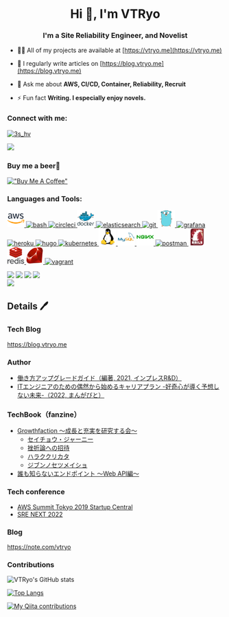 <h1 align="center">Hi 👋, I'm VTRyo</h1>
<h3 align="center">I'm a Site Reliability Engineer, and Novelist</h3>

- 👨‍💻 All of my projects are available at [https://vtryo.me](https://vtryo.me)

- 📝 I regularly write articles on [https://blog.vtryo.me](https://blog.vtryo.me)

- 💬 Ask me about **AWS, CI/CD, Container, Reliability, Recruit**

- ⚡ Fun fact **Writing. I especially enjoy novels.**

<h3 align="left">Connect with me:</h3>
<p align="left">
<a href="https://twitter.com/3s_hv" target="blank"><img align="center" src="https://raw.githubusercontent.com/rahuldkjain/github-profile-readme-generator/master/src/images/icons/Social/twitter.svg" alt="3s_hv" height="30" width="40" /></a>
 
 ![](https://img.shields.io/twitter/follow/3s_hv?style=social)
 
 <h3>Buy me a beer🍺</h3>
 
 [!["Buy Me A Coffee"](https://www.buymeacoffee.com/assets/img/custom_images/orange_img.png)](https://www.buymeacoffee.com/vtryo)
 
</p>

<h3 align="left">Languages and Tools:</h3>
<p align="left"> <a href="https://aws.amazon.com" target="_blank" rel="noreferrer"> 
<img src="https://raw.githubusercontent.com/devicons/devicon/master/icons/amazonwebservices/amazonwebservices-original-wordmark.svg" alt="aws" width="40" height="40"/> </a> <a href="https://www.gnu.org/software/bash/" target="_blank" rel="noreferrer">
 <img src="https://www.vectorlogo.zone/logos/gnu_bash/gnu_bash-icon.svg" alt="bash" width="40" height="40"/> </a> 
 <a href="https://circleci.com" target="_blank" rel="noreferrer"> <img src="https://www.vectorlogo.zone/logos/circleci/circleci-icon.svg" alt="circleci" width="40" height="40"/> </a> <a href="https://www.docker.com/" target="_blank" rel="noreferrer"> <img src="https://raw.githubusercontent.com/devicons/devicon/master/icons/docker/docker-original-wordmark.svg" alt="docker" width="40" height="40"/> </a> <a href="https://www.elastic.co" target="_blank" rel="noreferrer"> <img src="https://www.vectorlogo.zone/logos/elastic/elastic-icon.svg" alt="elasticsearch" width="40" height="40"/> </a> <a href="https://git-scm.com/" target="_blank" rel="noreferrer"> <img src="https://www.vectorlogo.zone/logos/git-scm/git-scm-icon.svg" alt="git" width="40" height="40"/> </a> <a href="https://golang.org" target="_blank" rel="noreferrer"> <img src="https://raw.githubusercontent.com/devicons/devicon/master/icons/go/go-original.svg" alt="go" width="40" height="40"/> </a> <a href="https://grafana.com" target="_blank" rel="noreferrer"> <img src="https://www.vectorlogo.zone/logos/grafana/grafana-icon.svg" alt="grafana" width="40" height="40"/> </a> <a href="https://heroku.com" target="_blank" rel="noreferrer"> <img src="https://www.vectorlogo.zone/logos/heroku/heroku-icon.svg" alt="heroku" width="40" height="40"/> </a> <a href="https://gohugo.io/" target="_blank" rel="noreferrer"> <img src="https://api.iconify.design/logos-hugo.svg" alt="hugo" width="40" height="40"/> </a> <a href="https://kubernetes.io" target="_blank" rel="noreferrer"> <img src="https://www.vectorlogo.zone/logos/kubernetes/kubernetes-icon.svg" alt="kubernetes" width="40" height="40"/> </a> <a href="https://www.linux.org/" target="_blank" rel="noreferrer"> <img src="https://raw.githubusercontent.com/devicons/devicon/master/icons/linux/linux-original.svg" alt="linux" width="40" height="40"/> </a> <a href="https://www.mysql.com/" target="_blank" rel="noreferrer"> <img src="https://raw.githubusercontent.com/devicons/devicon/master/icons/mysql/mysql-original-wordmark.svg" alt="mysql" width="40" height="40"/> </a> <a href="https://www.nginx.com" target="_blank" rel="noreferrer"> <img src="https://raw.githubusercontent.com/devicons/devicon/master/icons/nginx/nginx-original.svg" alt="nginx" width="40" height="40"/> </a> <a href="https://postman.com" target="_blank" rel="noreferrer"> <img src="https://www.vectorlogo.zone/logos/getpostman/getpostman-icon.svg" alt="postman" width="40" height="40"/> </a> <a href="https://rubyonrails.org" target="_blank" rel="noreferrer"> <img src="https://raw.githubusercontent.com/devicons/devicon/master/icons/rails/rails-original-wordmark.svg" alt="rails" width="40" height="40"/> </a> <a href="https://redis.io" target="_blank" rel="noreferrer"> <img src="https://raw.githubusercontent.com/devicons/devicon/master/icons/redis/redis-original-wordmark.svg" alt="redis" width="40" height="40"/> </a> <a href="https://www.ruby-lang.org/en/" target="_blank" rel="noreferrer"> <img src="https://raw.githubusercontent.com/devicons/devicon/master/icons/ruby/ruby-original.svg" alt="ruby" width="40" height="40"/> </a> <a href="https://www.vagrantup.com/" target="_blank" rel="noreferrer"> <img src="https://www.vectorlogo.zone/logos/vagrantup/vagrantup-icon.svg" alt="vagrant" width="40" height="40"/> </a> </p>

![](https://img.shields.io/badge/SRE-from2018-blue.svg?logo=SRE&style=flat)
![](https://img.shields.io/badge/-Ansible-black.svg?logo=ansible&style=flat)
![](https://img.shields.io/badge/-Terraform-7B42BC.svg?logo=terraform&style=flat)
![](https://img.shields.io/badge/Redash-ff7964.svg?&style=flat)<br>
![](https://img.shields.io/badge/-Visual%20Studio%20Code-007ACC.svg?logo=visual-studio-code&style=flat)

## Details :pen:

### Tech Blog

https://blog.vtryo.me

### Author

* [働き方アップグレードガイド（編著, 2021, インプレスR&D）](https://amzn.to/3JEXhH7)
* [ITエンジニアのための偶然から始めるキャリアプラン -好奇心が導く予想しない未来-（2022, まんがびと）](https://amzn.to/3qlNPAz)

### TechBook（fanzine）

* [Growthfaction 〜成長と充実を研究する会〜](https://growthfaction.booth.pm/)
  * [セイチョウ・ジャーニー](https://growthfaction.booth.pm/items/1038923)
  * [挫折論への招待](https://growthfaction.booth.pm/items/1317801)
  * [ハラククリカタ](https://booth.pm/ja/items/2360522)
  * [ジブンノセツメイショ](https://growthfaction.booth.pm/items/4328846)
* [誰も知らないエンドポイント 〜Web API編〜](https://vtryo.booth.pm/)

### Tech conference

* [AWS Summit Tokyo 2019 Startup Central ](https://speakerdeck.com/vtryo/create-paas-eks)
* [SRE NEXT 2022](https://sre-next.dev/2022/schedule#jp02)

### Blog

https://note.com/vtryo

### Contributions

![VTRyo's GitHub stats](https://github-readme-stats.vercel.app/api?username=VTRyo&count_private=true&show_icons=true&theme=radical)

[![Top Langs](https://github-readme-stats.vercel.app/api/top-langs/?username=VTRyo&exclude_repo=studyProgram,instruction_manual_yourself,vtryo.me,easybooks-Re-VIEW-Template,mazrica-techbook8,decomoji,ryo-obsidian,hugo-blog&layout=compact)](https://github.com/anuraghazra/github-readme-stats)

[![My Qiita contributions](https://qiita-badge.apiapi.app/s/vtryo/contributions.svg)](http://qiita.com/vtryo)
